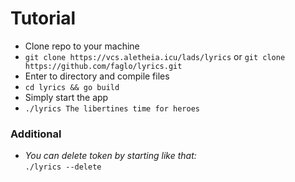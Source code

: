 # Tutorial

- Clone repo to your machine
- `git clone https://vcs.aletheia.icu/lads/lyrics` or `git clone https://github.com/faglo/lyrics.git`
- Enter to directory and compile files
- `cd lyrics && go build`
- Simply start the app
- `./lyrics The libertines time for heroes`
### Additional
- _You can delete token by starting like that:_ \
`./lyrics --delete`

